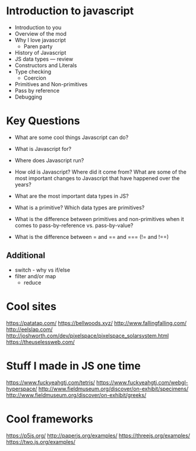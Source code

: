 # Introduction to javascript
* Introduction to you
* Overview of the mod
* Why I love javascript
  * Paren party
* History of Javascript
* JS data types — review
* Constructors and Literals
* Type checking
  * Coercion
* Primitives and Non-primitives
* Pass by reference
* Debugging

# Key Questions
* What are some cool things Javascript can do?
* What is Javascript for?
* Where does Javascript run?
* How old is Javascript? Where did it come from? What are some of the most important changes to Javascript that have happened over the years?
* What are the most important data types in JS?
* What is a primitive? Which data types are primitives?

* What is the difference between primitives and non-primitives when it comes to pass-by-reference vs. pass-by-value?
* What is the difference between = and == and === (!= and !==)

## Additional
* switch - why vs if/else
* filter and/or map
  * reduce

# Cool sites
https://patatap.com/
https://bellwoods.xyz/
http://www.fallingfalling.com/
http://eelslap.com/
http://joshworth.com/dev/pixelspace/pixelspace_solarsystem.html
https://theuselessweb.com/

# Stuff I made in JS one time
https://www.fuckyeahgtj.com/tetris/
https://www.fuckyeahgtj.com/webgl-hyperspace/
http://www.fieldmuseum.org/discover/on-exhibit/specimens/
http://www.fieldmuseum.org/discover/on-exhibit/greeks/

# Cool frameworks
https://p5js.org/
http://paperjs.org/examples/
https://threejs.org/examples/
https://two.js.org/examples/